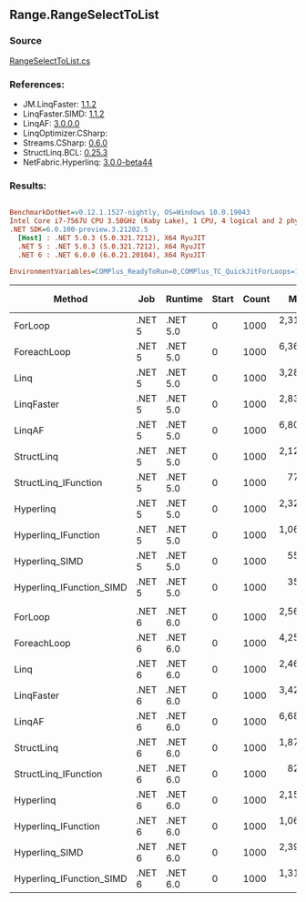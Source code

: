 ﻿## Range.RangeSelectToList

### Source
[RangeSelectToList.cs](../LinqBenchmarks/Range/RangeSelectToList.cs)

### References:
- JM.LinqFaster: [1.1.2](https://www.nuget.org/packages/JM.LinqFaster/1.1.2)
- LinqFaster.SIMD: [1.1.2](https://www.nuget.org/packages/LinqFaster.SIMD/1.0.3)
- LinqAF: [3.0.0.0](https://www.nuget.org/packages/LinqAF/3.0.0.0)
- LinqOptimizer.CSharp: [](https://www.nuget.org/packages/LinqOptimizer.CSharp/)
- Streams.CSharp: [0.6.0](https://www.nuget.org/packages/Streams.CSharp/0.6.0)
- StructLinq.BCL: [0.25.3](https://www.nuget.org/packages/StructLinq.BCL/0.25.3)
- NetFabric.Hyperlinq: [3.0.0-beta44](https://www.nuget.org/packages/NetFabric.Hyperlinq/3.0.0-beta44)

### Results:
``` ini

BenchmarkDotNet=v0.12.1.1527-nightly, OS=Windows 10.0.19043
Intel Core i7-7567U CPU 3.50GHz (Kaby Lake), 1 CPU, 4 logical and 2 physical cores
.NET SDK=6.0.100-preview.3.21202.5
  [Host] : .NET 5.0.3 (5.0.321.7212), X64 RyuJIT
  .NET 5 : .NET 5.0.3 (5.0.321.7212), X64 RyuJIT
  .NET 6 : .NET 6.0.0 (6.0.21.20104), X64 RyuJIT

EnvironmentVariables=COMPlus_ReadyToRun=0,COMPlus_TC_QuickJitForLoops=1,COMPlus_TieredPGO=1  

```
|                   Method |    Job |  Runtime | Start | Count |       Mean |     Error |    StdDev |     Median | Ratio | RatioSD |  Gen 0 | Gen 1 | Gen 2 | Allocated |
|------------------------- |------- |--------- |------ |------ |-----------:|----------:|----------:|-----------:|------:|--------:|-------:|------:|------:|----------:|
|                  ForLoop | .NET 5 | .NET 5.0 |     0 |  1000 | 2,316.2 ns |  20.46 ns |  15.97 ns | 2,322.9 ns |  1.00 |    0.00 | 4.0207 |     - |     - |      8 KB |
|              ForeachLoop | .NET 5 | .NET 5.0 |     0 |  1000 | 6,363.8 ns | 127.22 ns | 281.92 ns | 6,161.3 ns |  2.70 |    0.09 | 4.0436 |     - |     - |      8 KB |
|                     Linq | .NET 5 | .NET 5.0 |     0 |  1000 | 3,281.4 ns |  65.73 ns |  67.50 ns | 3,299.2 ns |  1.41 |    0.04 | 1.9798 |     - |     - |      4 KB |
|               LinqFaster | .NET 5 | .NET 5.0 |     0 |  1000 | 2,832.5 ns |  35.29 ns |  33.01 ns | 2,829.0 ns |  1.22 |    0.02 | 5.7793 |     - |     - |     12 KB |
|                   LinqAF | .NET 5 | .NET 5.0 |     0 |  1000 | 6,807.0 ns |  30.60 ns |  27.12 ns | 6,806.5 ns |  2.94 |    0.02 | 4.0207 |     - |     - |      8 KB |
|               StructLinq | .NET 5 | .NET 5.0 |     0 |  1000 | 2,121.4 ns |  13.43 ns |  12.56 ns | 2,118.1 ns |  0.92 |    0.01 | 1.9646 |     - |     - |      4 KB |
|     StructLinq_IFunction | .NET 5 | .NET 5.0 |     0 |  1000 |   770.3 ns |   5.50 ns |  10.20 ns |   771.6 ns |  0.33 |    0.00 | 1.9379 |     - |     - |      4 KB |
|                Hyperlinq | .NET 5 | .NET 5.0 |     0 |  1000 | 2,327.7 ns |  45.48 ns |  74.72 ns | 2,350.2 ns |  0.98 |    0.05 | 1.9379 |     - |     - |      4 KB |
|      Hyperlinq_IFunction | .NET 5 | .NET 5.0 |     0 |  1000 | 1,068.8 ns |  18.17 ns |  16.99 ns | 1,068.5 ns |  0.46 |    0.01 | 1.9379 |     - |     - |      4 KB |
|           Hyperlinq_SIMD | .NET 5 | .NET 5.0 |     0 |  1000 |   553.9 ns |   8.24 ns |   8.46 ns |   552.0 ns |  0.24 |    0.00 | 1.9341 |     - |     - |      4 KB |
| Hyperlinq_IFunction_SIMD | .NET 5 | .NET 5.0 |     0 |  1000 |   356.7 ns |   4.46 ns |   4.17 ns |   356.9 ns |  0.15 |    0.00 | 1.9341 |     - |     - |      4 KB |
|                          |        |          |       |       |            |           |           |            |       |         |        |       |       |           |
|                  ForLoop | .NET 6 | .NET 6.0 |     0 |  1000 | 2,568.8 ns |  32.86 ns |  30.74 ns | 2,578.6 ns |  1.00 |    0.00 | 4.0207 |     - |     - |      8 KB |
|              ForeachLoop | .NET 6 | .NET 6.0 |     0 |  1000 | 4,255.0 ns |  24.66 ns |  23.07 ns | 4,256.9 ns |  1.66 |    0.02 | 4.0436 |     - |     - |      8 KB |
|                     Linq | .NET 6 | .NET 6.0 |     0 |  1000 | 2,468.4 ns |  15.82 ns |  14.03 ns | 2,467.7 ns |  0.96 |    0.01 | 1.9798 |     - |     - |      4 KB |
|               LinqFaster | .NET 6 | .NET 6.0 |     0 |  1000 | 3,425.5 ns |  37.01 ns |  34.62 ns | 3,409.3 ns |  1.33 |    0.02 | 5.7793 |     - |     - |     12 KB |
|                   LinqAF | .NET 6 | .NET 6.0 |     0 |  1000 | 6,681.0 ns |  39.76 ns |  35.25 ns | 6,676.0 ns |  2.60 |    0.02 | 4.0207 |     - |     - |      8 KB |
|               StructLinq | .NET 6 | .NET 6.0 |     0 |  1000 | 1,874.9 ns |  10.16 ns |   9.01 ns | 1,875.5 ns |  0.73 |    0.01 | 1.9646 |     - |     - |      4 KB |
|     StructLinq_IFunction | .NET 6 | .NET 6.0 |     0 |  1000 |   824.7 ns |  18.00 ns |  53.08 ns |   792.4 ns |  0.35 |    0.01 | 1.9379 |     - |     - |      4 KB |
|                Hyperlinq | .NET 6 | .NET 6.0 |     0 |  1000 | 2,154.0 ns |  16.13 ns |  15.08 ns | 2,152.0 ns |  0.84 |    0.01 | 1.9379 |     - |     - |      4 KB |
|      Hyperlinq_IFunction | .NET 6 | .NET 6.0 |     0 |  1000 | 1,067.5 ns |   6.04 ns |   4.72 ns | 1,067.6 ns |  0.42 |    0.00 | 1.9379 |     - |     - |      4 KB |
|           Hyperlinq_SIMD | .NET 6 | .NET 6.0 |     0 |  1000 | 2,393.3 ns |  13.35 ns |  12.49 ns | 2,393.1 ns |  0.93 |    0.01 | 1.9341 |     - |     - |      4 KB |
| Hyperlinq_IFunction_SIMD | .NET 6 | .NET 6.0 |     0 |  1000 | 1,311.0 ns |  15.55 ns |  14.55 ns | 1,303.4 ns |  0.51 |    0.01 | 1.9341 |     - |     - |      4 KB |
